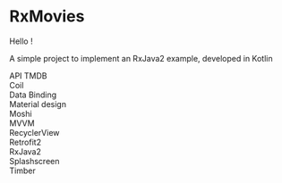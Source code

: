 # RxMovies

Hello !

A simple project to implement an RxJava2 example, developed in Kotlin

API TMDB  
Coil  
Data Binding  
Material design  
Moshi  
MVVM  
RecyclerView  
Retrofit2  
RxJava2  
Splashscreen  
Timber

